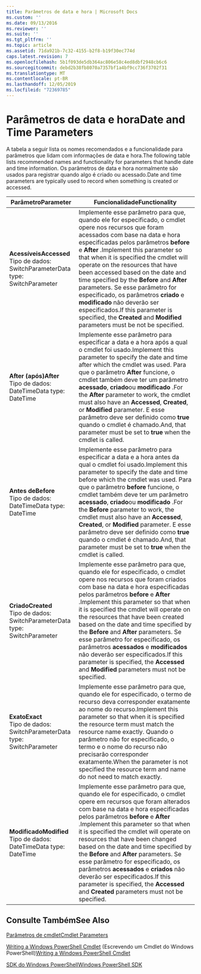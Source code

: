 ```yaml
---
title: Parâmetros de data e hora | Microsoft Docs
ms.custom: ''
ms.date: 09/13/2016
ms.reviewer: ''
ms.suite: ''
ms.tgt_pltfrm: ''
ms.topic: article
ms.assetid: 71da921b-7c32-4155-b2f8-b19f30ec774d
caps.latest.revision: 7
ms.openlocfilehash: 5b1f093de5db364ac806e58c4ed8dbf2948cb6c6
ms.sourcegitcommit: debd2b38fb8070a7357bf1a4bf9cc736f3702f31
ms.translationtype: MT
ms.contentlocale: pt-BR
ms.lasthandoff: 12/05/2019
ms.locfileid: "72369785"
---
```

# <a name="date-and-time-parameters"></a><span data-ttu-id="03a63-102">Parâmetros de data e hora</span><span class="sxs-lookup"><span data-stu-id="03a63-102">Date and Time Parameters</span></span>

<span data-ttu-id="03a63-103">A tabela a seguir lista os nomes recomendados e a funcionalidade para parâmetros que lidam com informações de data e hora.</span><span class="sxs-lookup"><span data-stu-id="03a63-103">The following table lists recommended names and functionality for parameters that handle date and time information.</span></span> <span data-ttu-id="03a63-104">Os parâmetros de data e hora normalmente são usados para registrar quando algo é criado ou acessado.</span><span class="sxs-lookup"><span data-stu-id="03a63-104">Date and time parameters are typically used to record when something is created or accessed.</span></span>

|<span data-ttu-id="03a63-105">Parâmetro</span><span class="sxs-lookup"><span data-stu-id="03a63-105">Parameter</span></span>|<span data-ttu-id="03a63-106">Funcionalidade</span><span class="sxs-lookup"><span data-stu-id="03a63-106">Functionality</span></span>|
|---|---|
|<span data-ttu-id="03a63-107">**Acessíveis**</span><span class="sxs-lookup"><span data-stu-id="03a63-107">**Accessed**</span></span><br><span data-ttu-id="03a63-108">Tipo de dados: SwitchParameter</span><span class="sxs-lookup"><span data-stu-id="03a63-108">Data type: SwitchParameter</span></span>|<span data-ttu-id="03a63-109">Implemente esse parâmetro para que, quando ele for especificado, o cmdlet opere nos recursos que foram acessados com base na data e hora especificadas pelos parâmetros **before** e **After** .</span><span class="sxs-lookup"><span data-stu-id="03a63-109">Implement this parameter so that when it is specified the cmdlet will operate on the resources that have been accessed based on the date and time specified by the **Before** and **After** parameters.</span></span> <span data-ttu-id="03a63-110">Se esse parâmetro for especificado, os parâmetros **criado** e **modificado** não deverão ser especificados.</span><span class="sxs-lookup"><span data-stu-id="03a63-110">If this parameter is specified, the **Created** and **Modified** parameters must be not be specified.</span></span>|
|<span data-ttu-id="03a63-111">**After (após)**</span><span class="sxs-lookup"><span data-stu-id="03a63-111">**After**</span></span><br><span data-ttu-id="03a63-112">Tipo de dados: DateTime</span><span class="sxs-lookup"><span data-stu-id="03a63-112">Data type: DateTime</span></span>|<span data-ttu-id="03a63-113">Implemente esse parâmetro para especificar a data e a hora após a qual o cmdlet foi usado.</span><span class="sxs-lookup"><span data-stu-id="03a63-113">Implement this parameter to specify the date and time after which the cmdlet was used.</span></span> <span data-ttu-id="03a63-114">Para que o parâmetro **After** funcione, o cmdlet também deve ter um parâmetro **acessado**, **criado**ou **modificado** .</span><span class="sxs-lookup"><span data-stu-id="03a63-114">For the **After** parameter to work, the cmdlet must also have an **Accessed**, **Created**, or **Modified** parameter.</span></span> <span data-ttu-id="03a63-115">E esse parâmetro deve ser definido como **true** quando o cmdlet é chamado.</span><span class="sxs-lookup"><span data-stu-id="03a63-115">And, that parameter must be set to **true** when the cmdlet is called.</span></span>|
|<span data-ttu-id="03a63-116">**Antes de**</span><span class="sxs-lookup"><span data-stu-id="03a63-116">**Before**</span></span><br><span data-ttu-id="03a63-117">Tipo de dados: DateTime</span><span class="sxs-lookup"><span data-stu-id="03a63-117">Data type: DateTime</span></span>|<span data-ttu-id="03a63-118">Implemente esse parâmetro para especificar a data e a hora antes da qual o cmdlet foi usado.</span><span class="sxs-lookup"><span data-stu-id="03a63-118">Implement this parameter to specify the date and time before which the cmdlet was used.</span></span> <span data-ttu-id="03a63-119">Para que o parâmetro **before** funcione, o cmdlet também deve ter um parâmetro **acessado**, **criado**ou **modificado** .</span><span class="sxs-lookup"><span data-stu-id="03a63-119">For the **Before** parameter to work, the cmdlet must also have an **Accessed**, **Created**, or **Modified** parameter.</span></span> <span data-ttu-id="03a63-120">E esse parâmetro deve ser definido como **true** quando o cmdlet é chamado.</span><span class="sxs-lookup"><span data-stu-id="03a63-120">And, that parameter must be set to **true** when the cmdlet is called.</span></span>|
|<span data-ttu-id="03a63-121">**Criado**</span><span class="sxs-lookup"><span data-stu-id="03a63-121">**Created**</span></span><br><span data-ttu-id="03a63-122">Tipo de dados: SwitchParameter</span><span class="sxs-lookup"><span data-stu-id="03a63-122">Data type: SwitchParameter</span></span>|<span data-ttu-id="03a63-123">Implemente esse parâmetro para que, quando ele for especificado, o cmdlet opere nos recursos que foram criados com base na data e hora especificadas pelos parâmetros **before** e **After** .</span><span class="sxs-lookup"><span data-stu-id="03a63-123">Implement this parameter so that when it is specified the cmdlet will operate on the resources that have been created based on the date and time specified by the **Before** and **After** parameters.</span></span> <span data-ttu-id="03a63-124">Se esse parâmetro for especificado, os parâmetros **acessados** e **modificados** não deverão ser especificados.</span><span class="sxs-lookup"><span data-stu-id="03a63-124">If this parameter is specified, the **Accessed** and **Modified** parameters must not be specified.</span></span>|
|<span data-ttu-id="03a63-125">**Exato**</span><span class="sxs-lookup"><span data-stu-id="03a63-125">**Exact**</span></span><br><span data-ttu-id="03a63-126">Tipo de dados: SwitchParameter</span><span class="sxs-lookup"><span data-stu-id="03a63-126">Data type: SwitchParameter</span></span>|<span data-ttu-id="03a63-127">Implemente esse parâmetro para que, quando ele for especificado, o termo de recurso deva corresponder exatamente ao nome do recurso.</span><span class="sxs-lookup"><span data-stu-id="03a63-127">Implement this parameter so that when it is specified the resource term must match the resource name exactly.</span></span> <span data-ttu-id="03a63-128">Quando o parâmetro não for especificado, o termo e o nome do recurso não precisarão corresponder exatamente.</span><span class="sxs-lookup"><span data-stu-id="03a63-128">When the parameter is not specified the resource term and name do not need to match exactly.</span></span>|
|<span data-ttu-id="03a63-129">**Modificado**</span><span class="sxs-lookup"><span data-stu-id="03a63-129">**Modified**</span></span><br><span data-ttu-id="03a63-130">Tipo de dados: DateTime</span><span class="sxs-lookup"><span data-stu-id="03a63-130">Data type: DateTime</span></span>|<span data-ttu-id="03a63-131">Implemente esse parâmetro para que, quando ele for especificado, o cmdlet opere em recursos que foram alterados com base na data e hora especificadas pelos parâmetros **before** e **After** .</span><span class="sxs-lookup"><span data-stu-id="03a63-131">Implement this parameter so that when it is specified the cmdlet will operate on resources that have been changed based on the date and time specified by the **Before** and **After** parameters.</span></span> <span data-ttu-id="03a63-132">Se esse parâmetro for especificado, os parâmetros **acessados** e **criados** não deverão ser especificados.</span><span class="sxs-lookup"><span data-stu-id="03a63-132">If this parameter is specified, the **Accessed** and **Created** parameters must not be specified.</span></span>|
## <a name="see-also"></a><span data-ttu-id="03a63-133">Consulte Também</span><span class="sxs-lookup"><span data-stu-id="03a63-133">See Also</span></span>

[<span data-ttu-id="03a63-134">Parâmetros de cmdlet</span><span class="sxs-lookup"><span data-stu-id="03a63-134">Cmdlet Parameters</span></span>](./cmdlet-parameters.md)

<span data-ttu-id="03a63-135">[Writing a Windows PowerShell Cmdlet](./writing-a-windows-powershell-cmdlet.md) (Escrevendo um Cmdlet do Windows PowerShell)</span><span class="sxs-lookup"><span data-stu-id="03a63-135">[Writing a Windows PowerShell Cmdlet](./writing-a-windows-powershell-cmdlet.md)</span></span>

[<span data-ttu-id="03a63-136">SDK do Windows PowerShell</span><span class="sxs-lookup"><span data-stu-id="03a63-136">Windows PowerShell SDK</span></span>](../windows-powershell-reference.md)

